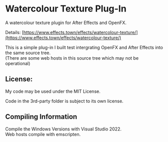 # Watercolour Texture Plug-In
A watercolour texture plugin for After Effects and OpenFX.

Details: [https://www.effects.town/effects/watercolour-texture/](https://www.effects.town/effects/watercolour-texture/)

This is a simple plug-in I built test intergrating OpenFX and After Effects into the same source tree.  
(There are some web hosts in this source tree which may not be operational)


## License:
My code may be used under the MIT License.

Code in the 3rd-party folder is subject to its own license.



## Compiling Information
Compile the Windows Versions with Visual Studio 2022.  
Web hosts compile with emscripten.
